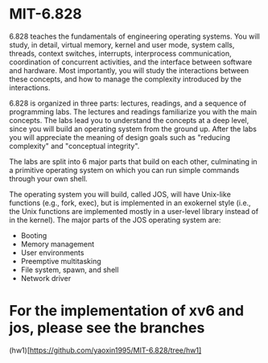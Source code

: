 # MIT-6.828
6.828 teaches the fundamentals of engineering operating systems. You will study, in detail, virtual memory, kernel and user mode, system calls, threads, context switches, interrupts, interprocess communication, coordination of concurrent activities, and the interface between software and hardware. Most importantly, you will study the interactions between these concepts, and how to manage the complexity introduced by the interactions.  

6.828 is organized in three parts: lectures, readings, and a sequence of programming labs. The lectures and readings familiarize you with the main concepts. The labs lead you to understand the concepts at a deep level, since you will build an operating system from the ground up. After the labs you will appreciate the meaning of design goals such as "reducing complexity" and "conceptual integrity".

The labs are split into 6 major parts that build on each other, culminating in a primitive operating system on which you can run simple commands through your own shell.

The operating system you will build, called JOS, will have Unix-like functions (e.g., fork, exec), but is implemented in an exokernel style (i.e., the Unix functions are implemented mostly in a user-level library instead of in the kernel). The major parts of the JOS operating system are:

+ Booting
+ Memory management
+ User environments
+ Preemptive multitasking
+ File system, spawn, and shell
+ Network driver


# For the implementation of xv6 and jos, please see the branches
(hw1)[https://github.com/yaoxin1995/MIT-6.828/tree/hw1]

